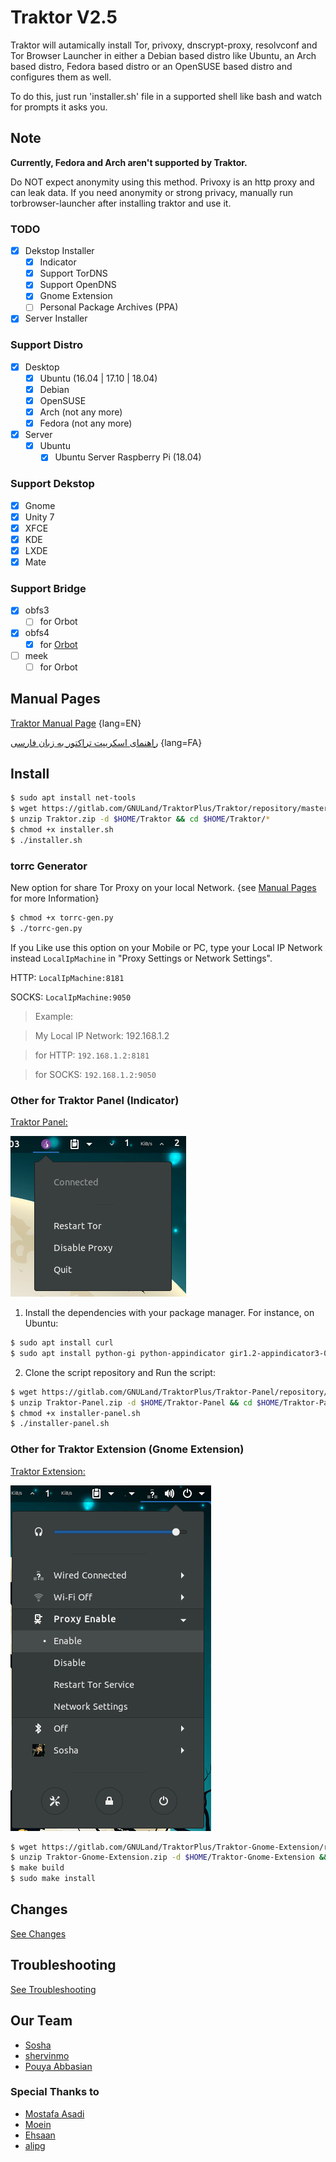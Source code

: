 # Traktor V2.5
Traktor will autamically install Tor, privoxy, dnscrypt-proxy, resolvconf and Tor Browser Launcher in either a Debian based distro like Ubuntu, an Arch based distro, Fedora based distro or an OpenSUSE based distro and configures them as well.

To do this, just run 'installer.sh' file in a supported shell like bash and watch for prompts it asks you.

## Note
**Currently, Fedora and Arch aren't supported by Traktor.**

Do NOT expect anonymity using this method. Privoxy is an http proxy and can leak data. If you need anonymity or strong privacy, manually run torbrowser-launcher after installing traktor and use it.

### TODO
- [x] Dekstop Installer
    - [x] Indicator
    - [x] Support TorDNS
    - [x] Support OpenDNS
    - [x] Gnome Extension
    - [ ] Personal Package Archives (PPA)
- [x] Server Installer

### Support Distro
- [x] Desktop
    - [x] Ubuntu (16.04 | 17.10 | 18.04)
    - [x] Debian
    - [x] OpenSUSE
    - [x] Arch (not any more)
    - [x] Fedora (not any more)
- [x] Server
    - [x] Ubuntu
        - [x] Ubuntu Server Raspberry Pi (18.04)

### Support Dekstop
- [x] Gnome
- [x] Unity 7
- [x] XFCE
- [x] KDE
- [x] LXDE
- [x] Mate

### Support Bridge
- [x] obfs3
    - [ ] for Orbot
- [x] obfs4
    - [x] for [Orbot](https://gitlab.com/GNULand/TraktorPlus/Traktor/raw/config/orbot-obfs4-bridges)
- [ ] meek
    - [ ] for Orbot

## Manual Pages
[Traktor Manual Page](https://gitlab.com/GNULand/TraktorPlus/Traktor/wikis/Traktor-manual-page-(English)) {lang=EN}

[راهنمای اسکریپت تراکتور به زبان فارسی](https://gitlab.com/GNULand/TraktorPlus/Traktor/wikis/Traktor-manual-page-(persian)) {lang=FA}

## Install
```bash
$ sudo apt install net-tools
$ wget https://gitlab.com/GNULand/TraktorPlus/Traktor/repository/master/archive.zip -O Traktor.zip
$ unzip Traktor.zip -d $HOME/Traktor && cd $HOME/Traktor/*
$ chmod +x installer.sh
$ ./installer.sh
```

### torrc Generator
New option for share Tor Proxy on your local Network. {see [Manual Pages](#manual-pages) for more Information}
```bash
$ chmod +x torrc-gen.py
$ ./torrc-gen.py
```
If you Like use this option on your Mobile or PC, type your Local IP Network instead `LocalIpMachine` in "Proxy Settings or Network Settings".

HTTP:
`LocalIpMachine:8181`

SOCKS:
`LocalIpMachine:9050`

> Example:

> My Local IP Network: 192.168.1.2

> for HTTP: `192.168.1.2:8181`

> for SOCKS: `192.168.1.2:9050`


### Other for Traktor Panel (Indicator)
[Traktor Panel:](https://gitlab.com/GNULand/TraktorPlus/Traktor-Panel)

![panel](Traktor-Panel.png)

1. Install the dependencies with your package manager. For instance, on Ubuntu:
```bash
$ sudo apt install curl
$ sudo apt install python-gi python-appindicator gir1.2-appindicator3-0.1
```

2. Clone the script repository and Run the script:
```bash
$ wget https://gitlab.com/GNULand/TraktorPlus/Traktor-Panel/repository/master/archive.zip -O Traktor-Panel.zip
$ unzip Traktor-Panel.zip -d $HOME/Traktor-Panel && cd $HOME/Traktor-Panel/*
$ chmod +x installer-panel.sh
$ ./installer-panel.sh
```

### Other for Traktor Extension (Gnome Extension)
[Traktor Extension:](https://gitlab.com/GNULand/TraktorPlus/Traktor-Gnome-Extension)

![extension](Traktor-Extension.png)
```bash
$ wget https://gitlab.com/GNULand/TraktorPlus/Traktor-Gnome-Extension/repository/master/archive.zip -O Traktor-Gnome-Extension.zip
$ unzip Traktor-Gnome-Extension.zip -d $HOME/Traktor-Gnome-Extension && cd $HOME/Traktor-Gnome-Extension/*
$ make build
$ sudo make install
```

## Changes
[See Changes](https://gitlab.com/GNULand/TraktorPlus/Traktor/blob/master/CHANGELOG)

## Troubleshooting
[See Troubleshooting](https://gitlab.com/GNULand/TraktorPlus/Traktor/wikis/Troubleshooting)

## Our Team
- [Sosha](https://gitlab.com/Sosha)
- [shervinmo](https://gitlab.com/shervinmoheban)
- [Pouya Abbasian](https://gitlab.com/pouya-abbasian)

### Special Thanks to
- [Mostafa Asadi ](https://gitlab.com/mostafaasadi)
- [Moein](https://gitlab.com/moeinroid)
- [Ehsaan](https://gitlab.com/Ehsaan)
- [alipg](https://gitlab.com/alipg)
